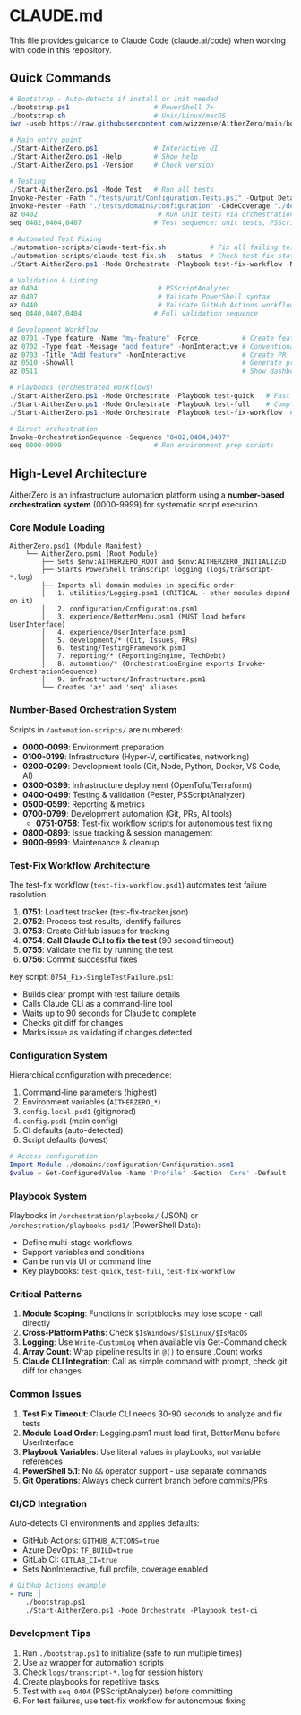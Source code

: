 # CLAUDE.md

This file provides guidance to Claude Code (claude.ai/code) when working with code in this repository.

## Quick Commands

```powershell
# Bootstrap - Auto-detects if install or init needed
./bootstrap.ps1                     # PowerShell 7+ 
./bootstrap.sh                      # Unix/Linux/macOS
iwr -useb https://raw.githubusercontent.com/wizzense/AitherZero/main/bootstrap-ps5.ps1 | iex  # PowerShell 5.1

# Main entry point
./Start-AitherZero.ps1              # Interactive UI
./Start-AitherZero.ps1 -Help        # Show help
./Start-AitherZero.ps1 -Version     # Check version

# Testing
./Start-AitherZero.ps1 -Mode Test   # Run all tests
Invoke-Pester -Path "./tests/unit/Configuration.Tests.ps1" -Output Detailed  # Single test file
Invoke-Pester -Path "./tests/domains/configuration" -CodeCoverage "./domains/configuration/*.psm1"  # With coverage
az 0402                              # Run unit tests via orchestration
seq 0402,0404,0407                  # Test sequence: unit tests, PSScriptAnalyzer, syntax validation

# Automated Test Fixing
./automation-scripts/claude-test-fix.sh           # Fix all failing tests autonomously
./automation-scripts/claude-test-fix.sh --status  # Check test fix status
./Start-AitherZero.ps1 -Mode Orchestrate -Playbook test-fix-workflow -NonInteractive  # Via orchestration

# Validation & Linting
az 0404                              # PSScriptAnalyzer
az 0407                              # Validate PowerShell syntax
az 0440                              # Validate GitHub Actions workflows
seq 0440,0407,0404                  # Full validation sequence

# Development Workflow
az 0701 -Type feature -Name "my-feature" -Force           # Create feature branch
az 0702 -Type feat -Message "add feature" -NonInteractive # Conventional commit
az 0703 -Title "Add feature" -NonInteractive              # Create PR
az 0510 -ShowAll                                          # Generate project report
az 0511                                                   # Show dashboard

# Playbooks (Orchestrated Workflows)
./Start-AitherZero.ps1 -Mode Orchestrate -Playbook test-quick   # Fast validation
./Start-AitherZero.ps1 -Mode Orchestrate -Playbook test-full    # Complete test suite
./Start-AitherZero.ps1 -Mode Orchestrate -Playbook test-fix-workflow  # Fix failing tests

# Direct orchestration
Invoke-OrchestrationSequence -Sequence "0402,0404,0407"
seq 0000-0099                       # Run environment prep scripts
```

## High-Level Architecture

AitherZero is an infrastructure automation platform using a **number-based orchestration system** (0000-9999) for systematic script execution.

### Core Module Loading

```
AitherZero.psd1 (Module Manifest)
    └── AitherZero.psm1 (Root Module)
        ├── Sets $env:AITHERZERO_ROOT and $env:AITHERZERO_INITIALIZED
        ├── Starts PowerShell transcript logging (logs/transcript-*.log)
        ├── Imports all domain modules in specific order:
        │   1. utilities/Logging.psm1 (CRITICAL - other modules depend on it)
        │   2. configuration/Configuration.psm1
        │   3. experience/BetterMenu.psm1 (MUST load before UserInterface)
        │   4. experience/UserInterface.psm1
        │   5. development/* (Git, Issues, PRs)
        │   6. testing/TestingFramework.psm1
        │   7. reporting/* (ReportingEngine, TechDebt)
        │   8. automation/* (OrchestrationEngine exports Invoke-OrchestrationSequence)
        │   9. infrastructure/Infrastructure.psm1
        └── Creates 'az' and 'seq' aliases
```

### Number-Based Orchestration System

Scripts in `/automation-scripts/` are numbered:
- **0000-0099**: Environment preparation
- **0100-0199**: Infrastructure (Hyper-V, certificates, networking)
- **0200-0299**: Development tools (Git, Node, Python, Docker, VS Code, AI)
- **0300-0399**: Infrastructure deployment (OpenTofu/Terraform)
- **0400-0499**: Testing & validation (Pester, PSScriptAnalyzer)
- **0500-0599**: Reporting & metrics
- **0700-0799**: Development automation (Git, PRs, AI tools)
  - **0751-0758**: Test-fix workflow scripts for autonomous test fixing
- **0800-0899**: Issue tracking & session management
- **9000-9999**: Maintenance & cleanup

### Test-Fix Workflow Architecture

The test-fix workflow (`test-fix-workflow.psd1`) automates test failure resolution:

1. **0751**: Load test tracker (test-fix-tracker.json)
2. **0752**: Process test results, identify failures
3. **0753**: Create GitHub issues for tracking
4. **0754**: **Call Claude CLI to fix the test** (90 second timeout)
5. **0755**: Validate the fix by running the test
6. **0756**: Commit successful fixes

Key script: `0754_Fix-SingleTestFailure.ps1`:
- Builds clear prompt with test failure details
- Calls Claude CLI as a command-line tool
- Waits up to 90 seconds for Claude to complete
- Checks git diff for changes
- Marks issue as validating if changes detected

### Configuration System

Hierarchical configuration with precedence:
1. Command-line parameters (highest)
2. Environment variables (`AITHERZERO_*`)
3. `config.local.psd1` (gitignored)
4. `config.psd1` (main config)
5. CI defaults (auto-detected)
6. Script defaults (lowest)

```powershell
# Access configuration
Import-Module ./domains/configuration/Configuration.psm1
$value = Get-ConfiguredValue -Name 'Profile' -Section 'Core' -Default 'Standard'
```

### Playbook System

Playbooks in `/orchestration/playbooks/` (JSON) or `/orchestration/playbooks-psd1/` (PowerShell Data):
- Define multi-stage workflows
- Support variables and conditions
- Can be run via UI or command line
- Key playbooks: `test-quick`, `test-full`, `test-fix-workflow`

### Critical Patterns

1. **Module Scoping**: Functions in scriptblocks may lose scope - call directly
2. **Cross-Platform Paths**: Check `$IsWindows/$IsLinux/$IsMacOS`
3. **Logging**: Use `Write-CustomLog` when available via Get-Command check
4. **Array Count**: Wrap pipeline results in `@()` to ensure .Count works
5. **Claude CLI Integration**: Call as simple command with prompt, check git diff for changes

### Common Issues

1. **Test Fix Timeout**: Claude CLI needs 30-90 seconds to analyze and fix tests
2. **Module Load Order**: Logging.psm1 must load first, BetterMenu before UserInterface
3. **Playbook Variables**: Use literal values in playbooks, not variable references
4. **PowerShell 5.1**: No `&&` operator support - use separate commands
5. **Git Operations**: Always check current branch before commits/PRs

### CI/CD Integration

Auto-detects CI environments and applies defaults:
- GitHub Actions: `GITHUB_ACTIONS=true`
- Azure DevOps: `TF_BUILD=true`  
- GitLab CI: `GITLAB_CI=true`
- Sets NonInteractive, full profile, coverage enabled

```yaml
# GitHub Actions example
- run: |
    ./bootstrap.ps1
    ./Start-AitherZero.ps1 -Mode Orchestrate -Playbook test-ci
```

### Development Tips

1. Run `./bootstrap.ps1` to initialize (safe to run multiple times)
2. Use `az` wrapper for automation scripts
3. Check `logs/transcript-*.log` for session history
4. Create playbooks for repetitive tasks
5. Test with `seq 0404` (PSScriptAnalyzer) before committing
6. For test failures, use test-fix workflow for autonomous fixing